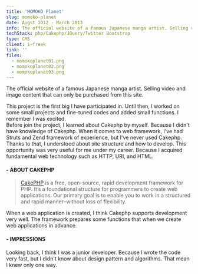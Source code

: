 ```yaml
---
title: 'MOMOKO Planet'
slug: momoko-planet
date: Augst 2012 - March 2013
info: The official website of a famous Japanese manga artist. Selling video and image content that can only be purchased from this site.
techStack: php/Cakephp/JQuery/Twitter Bootstrap
type: CMS
client: i-freek
link: ''
files:
  - momokoplanet01.png
  - momokoplanet02.png
  - momokoplanet03.png
---
```


The official website of a famous Japanese manga artist. Selling video and image content that can only be purchased from this site.

This project is the first big I have participated in. Until then, I worked on some small projects and fine-tuned codes and added small functions. I remember I was excited.  
Before join the project, I learned about Cakephp by myself. Because I didn't have knowledge of Cakephp. When it comes to web framework, I've had Struts and Zend framework of experience, but I've never used Cakephp.  
Thanks to that, I understood about site structure and how to develop.
This opportunity was very useful for me under my career. Because I acquired fundamental web technology such as HTTP, URI, and HTML.

#### - ABOUT CAKEPHP

> [CakePHP](https://book.cakephp.org/1.2/en/The-Manual/Beginning-With-CakePHP/What-is-CakePHP-Why-Use-it.html) is a free, open-source, rapid development framework for PHP. It’s a foundational structure for programmers to create web applications. Our primary goal is to enable you to work in a structured and rapid manner–without loss of flexibility.

When a web application is created, I think Cakephp supports development very well. The framework prepares some functions that when we create web applications in advance.

#### - IMPRESSIONS

Looking back, I think I was a junior developer. Because I wrote the code very fast, but I didn't know about design pattern and algorithms. That mean I knew only one way.